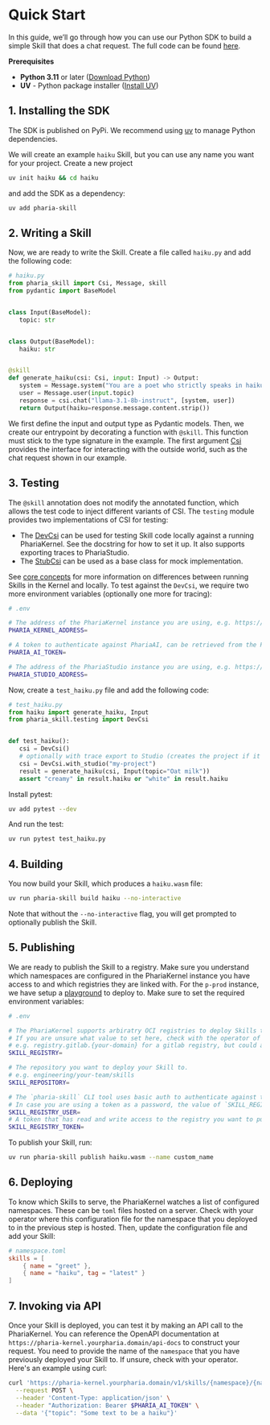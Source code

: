 # Quick Start

In this guide, we’ll go through how you can use our Python SDK to build a simple Skill that does a chat request.
The full code can be found [here](https://github.com/Aleph-Alpha/haiku-skill-python/tree/main).

**Prerequisites**

- **Python 3.11** or later ([Download Python](https://www.python.org/downloads/))
- **UV** - Python package installer ([Install UV](https://github.com/astral-sh/uv))

## 1. Installing the SDK

The SDK is published on PyPi.
We recommend using [uv](https://docs.astral.sh/uv/) to manage Python dependencies.

We will create an example `haiku` Skill, but you can use any name you want for your project.
Create a new project

```sh
uv init haiku && cd haiku
```

and add the SDK as a dependency:

```sh
uv add pharia-skill
```

## 2. Writing a Skill

Now, we are ready to write the Skill. Create a file called `haiku.py` and add the following code:

```python
# haiku.py
from pharia_skill import Csi, Message, skill
from pydantic import BaseModel


class Input(BaseModel):
   topic: str


class Output(BaseModel):
   haiku: str


@skill
def generate_haiku(csi: Csi, input: Input) -> Output:
   system = Message.system("You are a poet who strictly speaks in haikus.")
   user = Message.user(input.topic)
   response = csi.chat("llama-3.1-8b-instruct", [system, user])
   return Output(haiku=response.message.content.strip())
```

We first define the input and output type as Pydantic models.
Then, we create our entrypoint by decorating a function with `@skill`.
This function must stick to the type signature in the example.
The first argument [Csi](03-core_concepts.md#csi) provides the interface for interacting with the outside world, such as the chat request shown in our example.

## 3. Testing

The `@skill` annotation does not modify the annotated function, which allows the test code to inject different variants of CSI.
The `testing` module provides two implementations of CSI for testing:

- The [DevCsi](https://pharia-skill.readthedocs.io/en/latest/references.html#pharia_skill.testing.DevCsi) can be used for testing Skill code locally against a running PhariaKernel. See the docstring for how to set it up. It also supports exporting traces to PhariaStudio.
- The [StubCsi](https://pharia-skill.readthedocs.io/en/latest/references.html#pharia_skill.testing.StubCsi) can be used as a base class for mock implementation.

See [core concepts](03-core_concepts.md#testing) for more information on differences between running Skills in the Kernel and locally.
To test against the `DevCsi`, we require two more environment variables (optionally one more for tracing):

```sh
# .env

# The address of the PhariaKernel instance you are using, e.g. https://pharia-kernel.your-pharia.domain (replace the `your-pharia.domain` part in all examples)
PHARIA_KERNEL_ADDRESS=

# A token to authenticate against PhariaAI, can be retrieved from the PhariaStudio frontend (https://pharia-studio.your-pharia.domain)
PHARIA_AI_TOKEN=

# The address of the PhariaStudio instance you are using, e.g. https://pharia-studio.your-pharia.domain (replace the `your-pharia.domain` part in all examples)
PHARIA_STUDIO_ADDRESS=
```

Now, create a `test_haiku.py` file and add the following code:

```python
# test_haiku.py
from haiku import generate_haiku, Input
from pharia_skill.testing import DevCsi


def test_haiku():
   csi = DevCsi()
   # optionally with trace export to Studio (creates the project if it does not exist)
   csi = DevCsi.with_studio("my-project")
   result = generate_haiku(csi, Input(topic="Oat milk"))
   assert "creamy" in result.haiku or "white" in result.haiku
```

Install pytest:

```sh
uv add pytest --dev
```

And run the test:

```sh
uv run pytest test_haiku.py
```

## 4. Building

You now build your Skill, which produces a `haiku.wasm` file:

```sh
uv run pharia-skill build haiku --no-interactive
```

Note that without the `--no-interactive` flag, you will get prompted to optionally publish the Skill.

## 5. Publishing

We are ready to publish the Skill to a registry.
Make sure you understand which namespaces are configured in the PhariaKernel instance you have access to and which registries they are linked with.
For the `p-prod` instance, we have setup a [playground](https://gitlab.aleph-alpha.de/engineering/pharia-kernel-playground) to deploy to.
Make sure to set the required environment variables:

```sh
# .env

# The PhariaKernel supports arbiratry OCI registries to deploy Skills to. See https://pharia-skill.readthedocs.io/en/stable/03-core_concepts.html#namespaces for more details.
# If you are unsure what value to set here, check with the operator of your PhariaAI instance what registries your PhariaKernel is configured with.
# e.g. registry.gitlab.{your-domain} for a gitlab registry, but could also be a GitHub or any other registry that is configured for your PhariaKernel.
SKILL_REGISTRY=

# The repository you want to deploy your Skill to.
# e.g. engineering/your-team/skills
SKILL_REPOSITORY=

# The `pharia-skill` CLI tool uses basic auth to authenticate against the Skill registry.
# In case you are using a token as a password, the value of `SKILL_REGISTRY_USER` can be anything, e.g. `dummy`.
SKILL_REGISTRY_USER=
# A token that has read and write access to the registry you want to publish your Skill to.
SKILL_REGISTRY_TOKEN=
```

To publish your Skill, run:

```sh
uv run pharia-skill publish haiku.wasm --name custom_name
```

## 6. Deploying

To know which Skills to serve, the PhariaKernel watches a list of configured namespaces. These can be `toml` files hosted on a server.
Check with your operator where this configuration file for the namespace that you deployed to in the previous step is hosted.
Then, update the configuration file and add your Skill:

```toml
# namespace.toml
skills = [
    { name = "greet" },
    { name = "haiku", tag = "latest" }
]
```

## 7. Invoking via API

Once your Skill is deployed, you can test it by making an API call to the PhariaKernel. You can reference the OpenAPI documentation at `https://pharia-kernel.yourpharia.domain/api-docs` to construct your request. You need to provide the name of the `namespace` that you have previously deployed your Skill to. If unsure, check with your operator. Here's an example using curl:

```sh
curl 'https://pharia-kernel.yourpharia.domain/v1/skills/{namespace}/{name}/run' \
  --request POST \
  --header 'Content-Type: application/json' \
  --header "Authorization: Bearer $PHARIA_AI_TOKEN" \
  --data '{"topic": "Some text to be a haiku"}'
```

